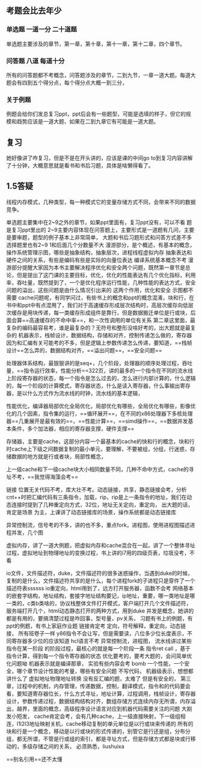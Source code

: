 ﻿## 考题会比去年少
###  单选题 一道一分 二十道题
单选题主要涉及的章节，第一章，第十章，第十一章，第十二章，四个章节。

### 问答题 八道 每道十分
所有的问答题都不考概念，问答题涉及的章节，二到九节，一章一道大题。每道大题会有四到五个得分点，每个得分点大概一到三分，

### 关于例题
例题会给你们发总复习ppt，ppt后会有一些题型，可能是选填的样子，但它的规模和趋势应该是一道大题、如果在二到九章它有可能是一道大题。

## 复习
她好像讲了咋复习，但是不是在开头讲的，应该是课的中间go to到复习内容讲解了十分钟，大概意思就是看书和书后习题，具体是啥懒得看了。




## 1.5答疑
线程内存模式，几种类型，每一种模式它的变量存储方式不同，会带来不同的数据竞争。

单选题主要集中在2~9之外的章节，如果ppt里面有，复习ppt没有，可以不看
题是复习ppt里出的
2~9主要内容体现在问答题上，主要形式是一道题有几问，主要是要审题，题型的例子基本上非常简单，
大题和书后习题形式和问答方式差不多
选择题里也有2~9
1和后面几个分数量不大
漫游部分，是个概述，有基本的概念，操作系统管理示图，哪些是抽象结构，抽象层次，进程线程虚拟内存
抽象表达和硬件之间的关系，有些是编码有些是实际的向量位表达
编译系统基本概念不考
漫游部分提醒大家因为本书主要解决程序优化和安全两个问题，既然第一章节是总论，但是提出了这门课的主要目标，优化，优化的性能表达有几个优化指标，利用率，吞吐量，既然提到了，一个是优化程序运行性能，几种性能的表达方式，安全问题的溢出，这些问题是由什么情况引出来的
这两个作用，优化和安全
示图都不需要
cache问题呢，有同学问过，有些书上的概念和ppt的概念混淆，块和行，在书中和ppt中有点混用了，我们对于高速缓存形成层次结构时，高层次缓存向低层次缓存是用块传递，每一类缓存形成组件是靠行，但是数据搬迁单位是行或块，后面会算==高速缓存的不命中率==，和一次性调用的单位有关系
第二章这里面，最复杂的编码最容易考，谁是最复杂的？无符号和整形没啥好考的，出大题就是最复杂的
机器表示，栈帧设计，数据结构，存储和对齐，控制传递怎么做的，寄存器因为和汇编有关可能考的不多，但是逻辑上参数传递怎么传递，要知道，==栈帧设计==怎么弄的，数据结构对齐，==溢出问题==，==安全问题== 

处理器体系结构，最狠狠讲的是seq+，几个阶段，处理器的顺序处理过程，吞吐量，==指令运行效率，性能分析==322页，讲的最多的一个指令在不同的流水线上阶段寄存器的状态，每一个指令是怎么过去的，怎么进行内部计算的，什么逻辑的，每一个阶段的计算模式，寄存器状态，什么是读入寄存器，什么事输出寄存器，是以什么方式作为流水线的时钟，流水线的基本逻辑，

性能优化，编译器局部优化全局优化，局部优化有哪些，全局优化有哪些，影像优化的几个因素，指令集的运行，==循环展开==，在不同的x86处理器下多核处理器==几重展开是最有效的==，==性能计算==，==simd操作==，==数据并发基本条件，多个加法器，相应的寄存器支撑，硬件支撑==

存储器，主要是cache，这部分内容一个最基本的cache的快和行的概念，块和行时cache上下级之间数据复制的最小单元，要理解，不要被组，分组，行迷惑，存储数据的地方就是行或者块，局部性概念，

上一级cache和下一级cache块大小相同数量不同，几种不命中方式，cache的寻址不考，==我觉得海藻会考==

链接
位置无关代码不考，库大壮不考。动态链接，共享，静态链接会考，分析cnt++时把汇编代码有三条指令，加载，rip，rip是上一条指令的地址，我们在动态连接时提到了几种重定向方式，32位，地址无关定向，重定向，
出大题的话，肯定是场景 为主，上课讲了动态链接库的场景，操作系统都是动态链接库

异常控制流，信号考的不多，讲的也不多，重点fork，进程图，使用进程图描述进程并发，几个图

虚拟内存，讲了一道大例题，把虚拟内存和cache混合在一起，讲了一个整体寻址过程，虚拟地址到物理地址的变换过程，书上讲的i7用的四级页表，垃圾没考，不看

io文件，文件描述符，duke，文件描述符的很多迷惑操作，当遇到duke的时候，复制的是什么，文件描述符共享的是什么，每个进程fork的子进程只是穿件了一个描述符表ssssss
io重定向，html用到了，远方打开服务器，函数不会考
网络基本的嵌套字结构，地址结构，套接字地址结构要记，ip地址，重要，哪一类地址是哪一类的，c类b类啥的，协议栈整体文件打开模式，客户端打开几个文件描述符，服务端打开几个，html动态静态打开的两种方式，用到duke
并发是概念，她讲的都是有用的，要搞清楚过程是咋回事，型号量，pv关系，
习题有书上的例题，有ppt的例题，有书上家庭作业题
链接肯定考 定向，符号解释，重定向，动态链接，
所有班卷子一样
y86指令不会让写，但是需要读，八位多少位长度表示，不同寄存器多少位的应该知道
hcl语言不考
异常控制流，进程图，
流水线讲过某些指令在某一阶段 的阶段过程，最核心的就是每一个阶段一条 指令ret call ，基于指令计算，得到每一个指令寄存器的状态
优化要考的，要考大题的，会问简单优化问题呦
机器表示就是编译那章，
实验有些内容会考
bomb
一个性能，一个安全，哪个章节设计性能的考量，哪些有安全问题
不写代码，
机器级表示，想想都讲什么了
虚拟地址物理地址转换
没有反汇编的题，太难了
但是有安全的，
第三章，过程中的机制，内存管理，传递数据，控制，翻译模式，指令和的代码要会看，要知道寄存器位长，什么方式寻址，地址计算，过程调用，栈帧设计，寄存器设计，参数传递过程，数据结构结构对齐，数组存储方式连续内存无所谓，内存溢出，越界，里面的概念，高级程序设计语言对应到机器代码需要关注的问题
大剬发小短发，
cache肯定会考，会有几种cache，上一级直接映射，下一级组相连，l1l2l3地址映射关机，cache移动复制的单元单位是以行或块来传递的
所有的块和行是一个概念，移动是以行或块的形式传递的，别管它是行还是组，分布分组，都无所谓，不管是行或组的索引，都是寻址方式，但是存储方式都是块或行移动的，多级存储之间的关系，
必须熟悉，liushuixa

==别名引用==还不太懂
